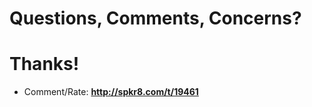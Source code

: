 <!SLIDE subsection>
# Questions, Comments, Concerns?

<!SLIDE subsection bullets>
# Thanks!

* Comment/Rate: **http://spkr8.com/t/19461**
